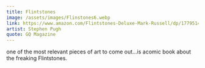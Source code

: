 ```yaml
---
title: Flintstones
image: /assets/images/Flinstones6.webp
link: https://www.amazon.com/Flintstones-Deluxe-Mark-Russell/dp/1779514972/
artist: Stephen Pugh
quote: GQ Magazine
---
```


one of the most relevant pieces of art to come out...is acomic book about the freaking Flintstones.